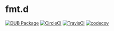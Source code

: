 # fmt.d
[![DUB Package](https://img.shields.io/dub/v/fmt-d.svg)](https://code.dlang.org/packages/fmt-d)
[![CircleCI](https://circleci.com/gh/Sobaya007/fmt.d.svg?style=svg)](https://circleci.com/gh/Sobaya007/fmt.d)
[![TravisCI](https://travis-ci.com/Sobaya007/fmt.d.svg?branch=master)](https://travis-ci.com/Sobaya007/fmt.d)
[![codecov](https://codecov.io/gh/Sobaya007/fmt.d/branch/master/graph/badge.svg)](https://codecov.io/gh/Sobaya007/fmt.d)
